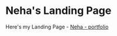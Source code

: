 # Neha's Landing Page




Here's my Landing Page - [Neha - portfolio ](https://nehaahuja2021.github.io/nehaahuja.github.io/)




